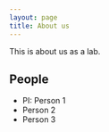 ```yaml
---
layout: page
title: About us
---
```


This is about us as a lab.

## People
* PI: Person 1
* Person 2
* Person 3
